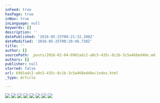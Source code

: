 ```yaml
---
inFeed: true
hasPage: true
inNav: true
inLanguage: null
keywords: []
description: ''
datePublished: '2016-05-25T00:21:32.208Z'
dateModified: '2016-05-25T00:20:46.738Z'
title: ''
author: []
sourcePath: _posts/2016-02-04-6981adc2-a0c5-435c-8c1b-3c5a468ed46e.md
authors: []
publisher: null
starred: false
url: 6981adc2-a0c5-435c-8c1b-3c5a468ed46e/index.html
_type: Article

---
```

![](https://the-grid-user-content.s3-us-west-2.amazonaws.com/d5c6b34a-5b3c-4965-ba3f-5c884bdb257f.jpg)
![](https://the-grid-user-content.s3-us-west-2.amazonaws.com/afb9d42b-b430-4a23-9c3e-66bdec92fc37.jpg)
![](https://the-grid-user-content.s3-us-west-2.amazonaws.com/b3054a52-6f0c-459d-a3f0-480c5d97053b.jpg)
![](https://the-grid-user-content.s3-us-west-2.amazonaws.com/446f44d0-df41-4cac-9ad8-7256fb8b7687.jpg)
![](https://the-grid-user-content.s3-us-west-2.amazonaws.com/3ddc410d-20b2-427d-8550-09448873ca7b.jpg)
![](https://the-grid-user-content.s3-us-west-2.amazonaws.com/c9f602b3-8294-4b62-8725-133849c9c7e7.jpg)
![](https://the-grid-user-content.s3-us-west-2.amazonaws.com/2f7f1f71-3919-49c8-9f0e-d90f83150856.jpg)
![](https://the-grid-user-content.s3-us-west-2.amazonaws.com/f89a4aa5-6394-469c-aaaf-3ed58e002d39.jpg)